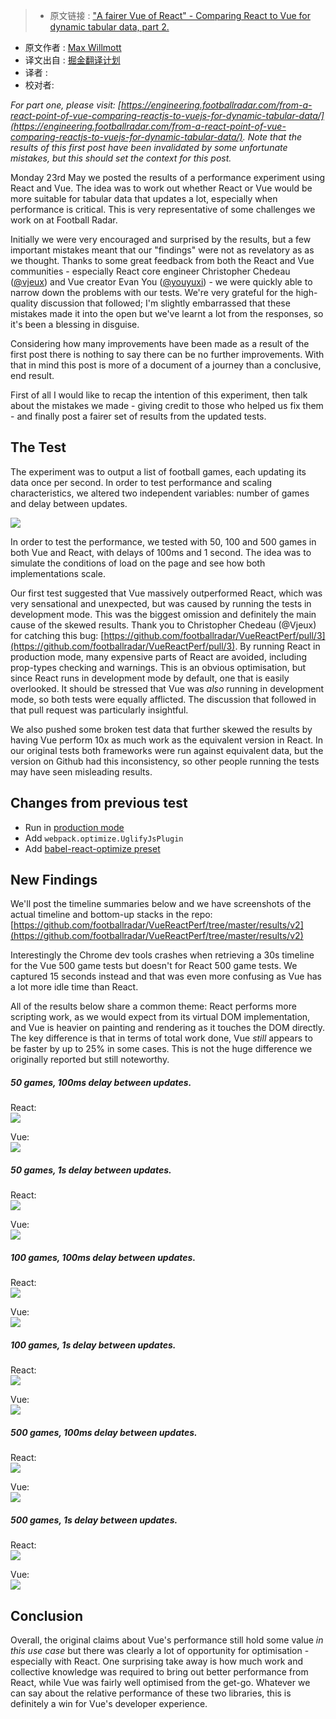 >* 原文链接 : ["A fairer Vue of React" - Comparing React to Vue for dynamic tabular data, part 2.](https://engineering.footballradar.com/a-fairer-vue-of-react-comparing-react-to-vue-for-dynamic-tabular-data-part-2/)
* 原文作者 : [Max Willmott](https://engineering.footballradar.com/author/max-willmott/)
* 译文出自 : [掘金翻译计划](https://github.com/xitu/gold-miner)
* 译者 : 
* 校对者:


_For part one, please visit: [https://engineering.footballradar.com/from-a-react-point-of-vue-comparing-reactjs-to-vuejs-for-dynamic-tabular-data/](https://engineering.footballradar.com/from-a-react-point-of-vue-comparing-reactjs-to-vuejs-for-dynamic-tabular-data/). Note that the results of this first post have been invalidated by some unfortunate mistakes, but this should set the context for this post._

Monday 23rd May we posted the results of a performance experiment using React and Vue. The idea was to work out whether React or Vue would be more suitable for tabular data that updates a lot, especially when performance is critical. This is very representative of some challenges we work on at Football Radar.

Initially we were very encouraged and surprised by the results, but a few important mistakes meant that our "findings" were not as revelatory as as we thought. Thanks to some great feedback from both the React and Vue communities - especially React core engineer Christopher Chedeau ([@vjeux](https://twitter.com/vjeux)) and Vue creator Evan You ([@youyuxi](https://twitter.com/youyuxi)) - we were quickly able to narrow down the problems with our tests. We're very grateful for the high-quality discussion that followed; I'm slightly embarrassed that these mistakes made it into the open but we've learnt a lot from the responses, so it's been a blessing in disguise.

Considering how many improvements have been made as a result of the first post there is nothing to say there can be no further improvements. With that in mind this post is more of a document of a journey than a conclusive, end result.

First of all I would like to recap the intention of this experiment, then talk about the mistakes we made - giving credit to those who helped us fix them - and finally post a fairer set of results from the updated tests.

## The Test

The experiment was to output a list of football games, each updating its data once per second. In order to test performance and scaling characteristics, we altered two independent variables: number of games and delay between updates.

![](http://ac-Myg6wSTV.clouddn.com/5be4086d861ed7351bab.png)

In order to test the performance, we tested with 50, 100 and 500 games in both Vue and React, with delays of 100ms and 1 second. The idea was to simulate the conditions of load on the page and see how both implementations scale.

Our first test suggested that Vue massively outperformed React, which was very sensational and unexpected, but was caused by running the tests in development mode. This was the biggest omission and definitely the main cause of the skewed results. Thank you to Christopher Chedeau (@Vjeux) for catching this bug: [https://github.com/footballradar/VueReactPerf/pull/3](https://github.com/footballradar/VueReactPerf/pull/3). By running React in production mode, many expensive parts of React are avoided, including prop-types checking and warnings. This is an obvious optimisation, but since React runs in development mode by default, one that is easily overlooked. It should be stressed that Vue was _also_ running in development mode, so both tests were equally afflicted. The discussion that followed in that pull request was particularly insightful.

We also pushed some broken test data that further skewed the results by having Vue perform 10x as much work as the equivalent version in React. In our original tests both frameworks were run against equivalent data, but the version on Github had this inconsistency, so other people running the tests may have seen misleading results.

## Changes from previous test

*   Run in [production mode](https://github.com/footballradar/VueReactPerf/pull/3)
*   Add `webpack.optimize.UglifyJsPlugin`
*   Add [babel-react-optimize preset](https://github.com/thejameskyle/babel-react-optimize)

## New Findings

We'll post the timeline summaries below and we have screenshots of the actual timeline and bottom-up stacks in the repo: [https://github.com/footballradar/VueReactPerf/tree/master/results/v2](https://github.com/footballradar/VueReactPerf/tree/master/results/v2)

Interestingly the Chrome dev tools crashes when retrieving a 30s timeline for the Vue 500 game tests but doesn't for React 500 game tests. We captured 15 seconds instead and that was even more confusing as Vue has a lot more idle time than React.

All of the results below share a common theme: React performs more scripting work, as we would expect from its virtual DOM implementation, and Vue is heavier on painting and rendering as it touches the DOM directly. The key difference is that in terms of total work done, Vue _still_ appears to be faster by up to 25% in some cases. This is not the huge difference we originally reported but still noteworthy.
##### 50 games, 100ms delay between updates.
React:  
![](http://ww2.sinaimg.cn/large/a490147fgw1f4mtuj37onj207f04l74d.jpg)

Vue:  
![](http://ac-Myg6wSTV.clouddn.com/29bf60c3f146eab2c6dc.png)
##### 50 games, 1s delay between updates.
React:  
![](http://ac-Myg6wSTV.clouddn.com/b0b15f794c9a2070a533.png)

Vue:  
![](http://ac-Myg6wSTV.clouddn.com/f6d6c16641bcdbfdc6cb.png)
##### 100 games, 100ms delay between updates.
React:  
![](http://ac-Myg6wSTV.clouddn.com/72c40b5122614ecb66af.png)

Vue:  
![](http://ac-Myg6wSTV.clouddn.com/239e96ce2a5037dd7a9a.png)
##### 100 games, 1s delay between updates.
React:  
![](http://ac-Myg6wSTV.clouddn.com/902c1fe2a6c6d5d9671f.png)

Vue:  
![](http://ac-Myg6wSTV.clouddn.com/5490fb9635b763d94c05.png)
##### 500 games, 100ms delay between updates.
React:  
![](http://ac-Myg6wSTV.clouddn.com/352538cf119141efb387.png)

Vue:  
![](http://ac-Myg6wSTV.clouddn.com/20251f4ab6a45b138669.png)
##### 500 games, 1s delay between updates.
React:  
![](http://ac-Myg6wSTV.clouddn.com/04278f218752b89c2042.png)

Vue:  
![](http://ac-Myg6wSTV.clouddn.com/f6095bbea3543f55a175.png)

## Conclusion

Overall, the original claims about Vue's performance still hold some value _in this use case_ but there was clearly a lot of opportunity for optimisation - especially with React. One surprising take away is how much work and collective knowledge was required to bring out better performance from React, while Vue was fairly well optimised from the get-go. Whatever we can say about the relative performance of these two libraries, this is definitely a win for Vue's developer experience.

